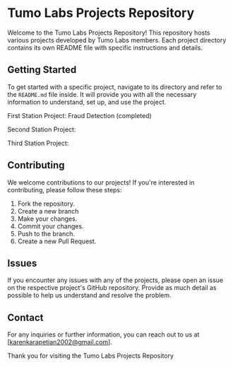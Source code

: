 # Tumo Labs Projects Repository

Welcome to the Tumo Labs Projects Repository! This repository hosts various projects developed by Tumo Labs members. Each project directory contains its own README file with specific instructions and details.

## Getting Started

To get started with a specific project, navigate to its directory and refer to the `README.md` file inside. It will provide you with all the necessary information to understand, set up, and use the project.

First Station Project: Fraud Detection (completed)

Second Station Project:

Third Station Project:

## Contributing

We welcome contributions to our projects! If you're interested in contributing, please follow these steps:
1. Fork the repository.
2. Create a new branch
3. Make your changes.
4. Commit your changes.
5. Push to the branch.
6. Create a new Pull Request.

## Issues

If you encounter any issues with any of the projects, please open an issue on the respective project's GitHub repository. Provide as much detail as possible to help us understand and resolve the problem.

## Contact

For any inquiries or further information, you can reach out to us at [karenkarapetian2002@gmail.com].

Thank you for visiting the Tumo Labs Projects Repository